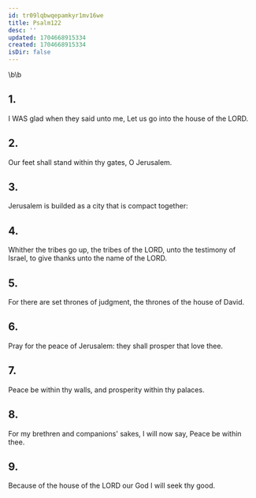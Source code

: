 ```yaml
---
id: tr09lqbwqepamkyr1mv16we
title: Psalm122
desc: ''
updated: 1704668915334
created: 1704668915334
isDir: false
---
```

\b\b
## 1.
I WAS glad when they said unto me, Let us go into the house of the LORD.
## 2.
Our feet shall stand within thy gates, O Jerusalem.
## 3.
Jerusalem is builded as a city that is compact together:
## 4.
Whither the tribes go up, the tribes of the LORD, unto the testimony of Israel, to give thanks unto the name of the LORD.
## 5.
For there are set thrones of judgment, the thrones of the house of David.
## 6.
Pray for the peace of Jerusalem: they shall prosper that love thee.
## 7.
Peace be within thy walls, and prosperity within thy palaces.
## 8.
For my brethren and companions' sakes, I will now say, Peace be within thee.
## 9.
Because of the house of the LORD our God I will seek thy good.
